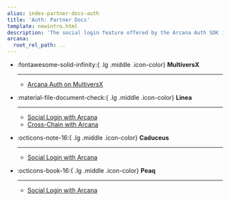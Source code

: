 ```yaml
---
alias: index-partner-docs-auth
title: 'Auth: Partner Docs'
template: newintro.html
description: 'The social login feature offered by the Arcana Auth SDK is available for partner chains that are pre-configured to use in the in-app Arcana wallet. Check out Arcana documentation on partner chain docs sites for more details.'
arcana:
  root_rel_path: ..
---
```


<div class="grid cards" markdown>

-   :fontawesome-solid-infinity:{ .lg .middle .icon-color} __MultiversX__

    ---   

    * [Arcana Auth on MultiversX](https://multiversx.com/ecosystem/project/arcana)

-   :material-file-document-check:{ .lg .middle .icon-color} __Linea__

    ---   

    * [Social Login with Arcana](https://docs.linea.build/developers/tooling/social-login/arcana)
    * [Cross-Chain with Arcana](https://docs.linea.build/get-started/tooling/cross-chain/arcana)

-   :octicons-note-16:{ .lg .middle .icon-color} __Caduceus__

    ---   

    * [Social Login with Arcana](https://docs.caduceus.foundation/auth)

-   :octicons-book-16:{ .lg .middle .icon-color} __Peaq__

    ---   

    * [Social Login with Arcana](https://docs.peaq.network/docs/tooling-&-integrations/account-abstraction/arcana-social-login/)

</div>